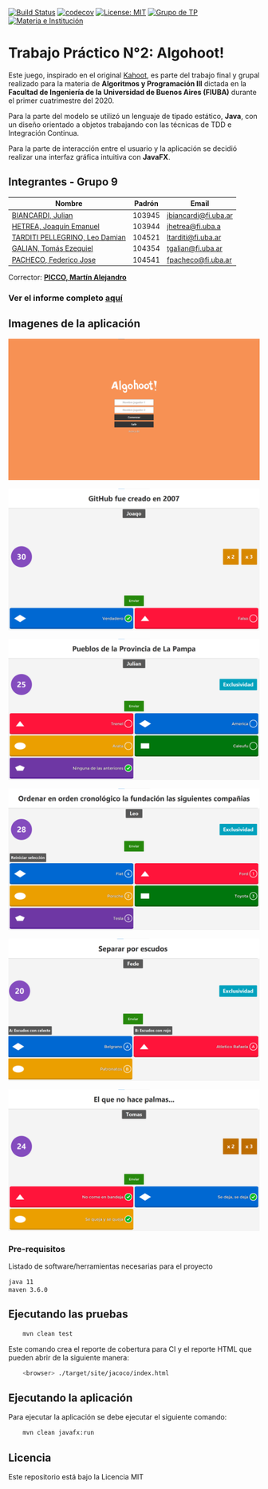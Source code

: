 [![Build Status](https://travis-ci.com/JulianBiancardi/Algoritmos3---TP2.svg?token=EKxdtGcYaBFNUkEovYrj&branch=master)](https://travis-ci.com/JulianBiancardi/Algoritmos3---TP2)
[![codecov](https://codecov.io/gh/JulianBiancardi/Algoritmos3---TP2/branch/master/graph/badge.svg?token=HGKUYEBHKW)](https://codecov.io/gh/JulianBiancardi/Algoritmos3---TP2)
[![License: MIT](https://img.shields.io/badge/License-MIT-yellow.svg)](https://opensource.org/licenses/MIT)
[![Grupo de TP](https://img.shields.io/badge/N%C2%B0%20Grupo-9-blue)](https://github.com/JulianBiancardi/Algoritmos3---TP2)
[![Materia e Institución](https://img.shields.io/badge/Algoritmos%20y%20Programaci%C3%B3n%20III-FIUBA-red)](https://campus.fi.uba.ar/course/view.php?id=210)

# Trabajo Práctico N°2: Algohoot!

Este juego, inspirado en el original [Kahoot](https://kahoot.com/), es parte del trabajo final y grupal realizado para la materia de **Algoritmos y Programación III** dictada en la **Facultad de Ingeniería de la Universidad 
de Buenos Aires (FIUBA)** durante el primer cuatrimestre del 2020.


Para la parte del modelo se utilizó un lenguaje de tipado estático, **Java**, con un diseño orientado a objetos trabajando con las técnicas de TDD e Integración Continua. 


Para la parte de interacción entre el usuario y la aplicación se decidió realizar una interfaz gráfica intuitiva con **JavaFX**.

## Integrantes - Grupo 9

Nombre | Padrón | Email
------ | ------| -------------
[BIANCARDI, Julian](https://github.com/JulianBiancardi) | 103945 | jbiancardi@fi.uba.ar
[HETREA, Joaquín Emanuel](https://github.com/JoaquinHetrea) | 103944 | jhetrea@fi.uba.a
[TARDITI PELLEGRINO, Leo Damian](https://github.com/leotarditi) | 104521 | ltarditi@fi.uba.ar
[GALIAN, Tomás Ezequiel](https://github.com/TomiGalian) | 104354 | tgalian@fi.uba.ar
[PACHECO, Federico Jose](https://github.com/fjpacheco) | 104541 | fpacheco@fi.uba.ar
     
Corrector: **[PICCO, Martín Alejandro](https://github.com/M-Picco)**

### Ver el informe completo [aquí](https://github.com/JulianBiancardi/Algoritmos3---TP2/blob/master/Grupo9-tp2s.pdf)

## Imagenes de la aplicación

![Inicio](/Imagenes/Inicio.png)

![VoF](/Imagenes/VerdaderoFalso.png)

![MultipleChoice](/Imagenes/MultipleChoice.png)

![OrderedChoice](/Imagenes/OrderedChoice.png)

![GroupChoice](/Imagenes/GroupChoice.png)

![Random](/Imagenes/Random.png)

### Pre-requisitos

Listado de software/herramientas necesarias para el proyecto

```
java 11
maven 3.6.0
```

## Ejecutando las pruebas

```bash
    mvn clean test
```

Este comando crea el reporte de cobertura para CI y el reporte HTML que pueden abrir de la siguiente manera:

```bash
    <browser> ./target/site/jacoco/index.html
```

## Ejecutando la aplicación

Para ejecutar la aplicación se debe ejecutar el siguiente comando:

```bash
    mvn clean javafx:run
```
## Licencia

Este repositorio está bajo la Licencia MIT
